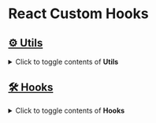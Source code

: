 # React Custom Hooks

## [⚙️ Utils](https://github.com/beom220/react-custom-hooks/tree/main/src/utils)
<details>

  <summary>Click to toggle contents of <strong>Utils</strong></summary>

#### [PhoneNumber Validate](https://github.com/beom220/react-custom-hooks/blob/main/src/utils/phone.ts)
#### [Int From Binary Array](https://github.com/beom220/react-custom-hooks/blob/main/src/utils/binary.md)
#### [Get NextActive Index Array & Update Active Index Array](https://github.com/beom220/react-custom-hooks/blob/main/src/utils/array/array.md)


</details>

## [️🛠 Hooks](https://github.com/beom220/react-custom-hooks/tree/main/src/hooks)
<details>

  <summary>Click to toggle contents of <strong>Hooks</strong></summary>

#### [usePhoneNumber](https://github.com/beom220/react-custom-hooks/blob/main/src/hooks/usePhoneNumber.md)
#### [useActiveList](https://github.com/beom220/react-custom-hooks/blob/main/src/hooks/useActiveList.md)


</details>
